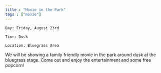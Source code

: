 ```yaml
---
title : "Movie in the Park"
tags : ["movie"]
---
```


`Day: Friday, August 23rd`

`Time: Dusk` 

`Location: Bluegrass Area`
    
We will be showing a family friendly movie in the park around dusk at the bluegrass stage. Come out and enjoy the entertainment and some free popcorn!


    


